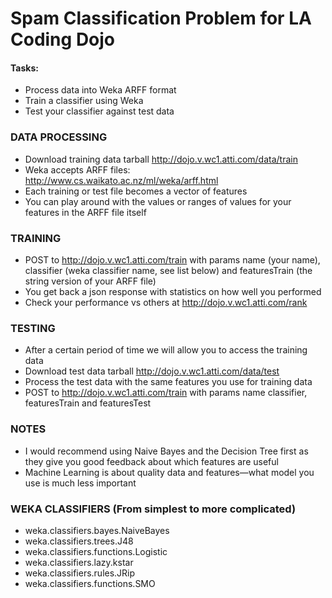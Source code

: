 # Spam Classification Problem for LA Coding Dojo

#### Tasks:
* Process data into Weka ARFF format
* Train a classifier using Weka
* Test your classifier against test data

### DATA PROCESSING
* Download training data tarball http://dojo.v.wc1.atti.com/data/train
* Weka accepts ARFF files: http://www.cs.waikato.ac.nz/ml/weka/arff.html
* Each training or test file becomes a vector of features
* You can play around with the values or ranges of values for your features in the ARFF file itself

### TRAINING
* POST to http://dojo.v.wc1.atti.com/train with params name (your name), classifier (weka classifier name, see list below) and featuresTrain (the string version of your ARFF file)
* You get back a json response with statistics on how well you performed
* Check your performance vs others at http://dojo.v.wc1.atti.com/rank

### TESTING
* After a certain period of time we will allow you to access the training data
* Download test data tarball http://dojo.v.wc1.atti.com/data/test
* Process the test data with the same features you use for training data
* POST to http://dojo.v.wc1.atti.com/train with params name classifier, featuresTrain and featuresTest

### NOTES
* I would recommend using Naive Bayes and the Decision Tree first as they give you good feedback about which features are useful
* Machine Learning is about quality data and features—what model you use is much less important

### WEKA CLASSIFIERS (From simplest to more complicated)
* weka.classifiers.bayes.NaiveBayes
* weka.classifiers.trees.J48
* weka.classifiers.functions.Logistic
* weka.classifiers.lazy.kstar
* weka.classifiers.rules.JRip
* weka.classifiers.functions.SMO